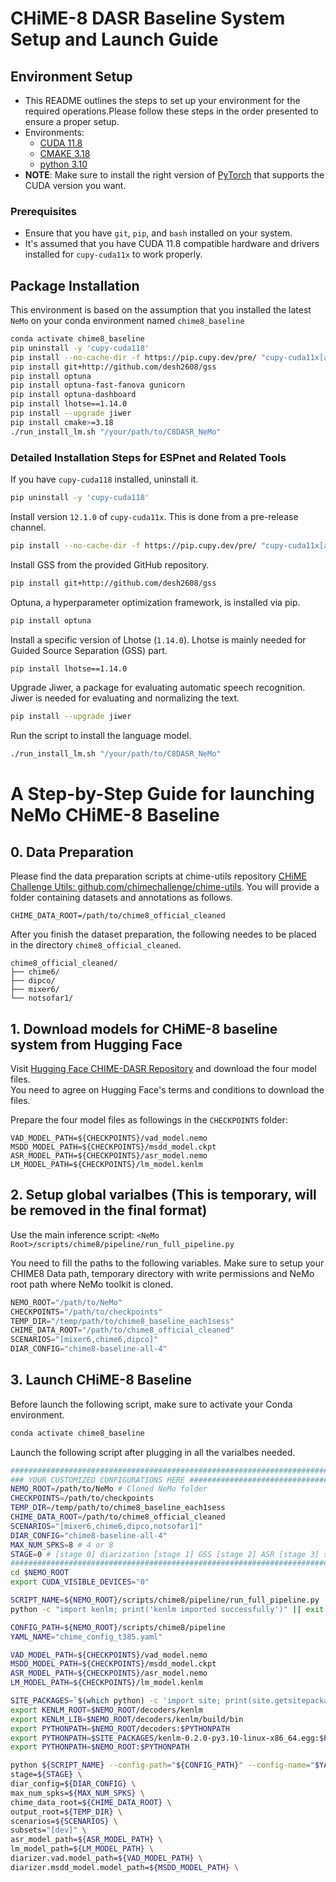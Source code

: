 
# CHiME-8 DASR Baseline System Setup and Launch Guide

## Environment Setup

- This README outlines the steps to set up your environment for the required operations.Please follow these steps in the order presented to ensure a proper setup.
- Environments:
    * [CUDA 11.8](https://developer.nvidia.com/cuda-11-8-0-download-archive)
    * [CMAKE 3.18](https://cmake.org/)
    * [python 3.10](https://www.python.org/downloads/release/python-3100/)
- **NOTE**: Make sure to install the right version of [PyTorch](https://pytorch.org/) that supports the CUDA version you want.


### Prerequisites

- Ensure that you have `git`, `pip`, and `bash` installed on your system.
- It's assumed that you have CUDA 11.8 compatible hardware and drivers installed for `cupy-cuda11x` to work properly.

## Package Installation

This environment is based on the assumption that you installed the latest `NeMo` on your conda environment named `chime8_baseline`

```bash
conda activate chime8_baseline
pip uninstall -y 'cupy-cuda118'
pip install --no-cache-dir -f https://pip.cupy.dev/pre/ "cupy-cuda11x[all]==12.1.0"
pip install git+http://github.com/desh2608/gss
pip install optuna
pip install optuna-fast-fanova gunicorn
pip install optuna-dashboard
pip install lhotse==1.14.0
pip install --upgrade jiwer
pip install cmake>=3.18
./run_install_lm.sh "/your/path/to/C8DASR_NeMo"
```

### Detailed Installation Steps for ESPnet and Related Tools

If you have `cupy-cuda118` installed, uninstall it.

```bash
pip uninstall -y 'cupy-cuda118'
```

Install version `12.1.0` of `cupy-cuda11x`. This is done from a pre-release channel.

```bash
pip install --no-cache-dir -f https://pip.cupy.dev/pre/ "cupy-cuda11x[all]==12.1.0"
```

Install GSS from the provided GitHub repository.

```bash
pip install git+http://github.com/desh2608/gss
```

Optuna, a hyperparameter optimization framework, is installed via pip.

```bash
pip install optuna
```

Install a specific version of Lhotse (`1.14.0`).
Lhotse is mainly needed for Guided Source Separation (GSS) part.

```bash
pip install lhotse==1.14.0
```

Upgrade Jiwer, a package for evaluating automatic speech recognition.
Jiwer is needed for evaluating and normalizing the text.

```bash
pip install --upgrade jiwer
```

Run the script to install the language model.

```bash
./run_install_lm.sh "/your/path/to/C8DASR_NeMo"
```

# A Step-by-Step Guide for launching NeMo CHiME-8 Baseline

## 0. Data Preparation

Please find the data preparation scripts at chime-utils repository [CHiME Challenge Utils: github.com/chimechallenge/chime-utils](https://github.com/chimechallenge/chime-utils).
You will provide a folder containing datasets and annotations as follows.
```
CHIME_DATA_ROOT=/path/to/chime8_official_cleaned
```

After you finish the dataset preparation, the following needes to be placed in the directory `chime8_official_cleaned`.
```
chime8_official_cleaned/
├── chime6/
├── dipco/
├── mixer6/
└── notsofar1/
```


## 1. Download models for CHiME-8 baseline system from Hugging Face
Visit [Hugging Face CHIME-DASR Repository](https://huggingface.co/chime-dasr/nemo_baseline_models) and download the four model files.   
You need to agree on Hugging Face's terms and conditions to download the files.  

Prepare the four model files as followings in the `CHECKPOINTS` folder:
```
VAD_MODEL_PATH=${CHECKPOINTS}/vad_model.nemo
MSDD_MODEL_PATH=${CHECKPOINTS}/msdd_model.ckpt
ASR_MODEL_PATH=${CHECKPOINTS}/asr_model.nemo
LM_MODEL_PATH=${CHECKPOINTS}/lm_model.kenlm
```


## 2. Setup global varialbes (This is temporary, will be removed in the final format)

Use the main inference script: `<NeMo Root>/scripts/chime8/pipeline/run_full_pipeline.py`

You need to fill the paths to the following variables.
Make sure to setup your CHIME8 Data path, temporary directory with write permissions and NeMo root path where NeMo toolkit is cloned.

```python
NEMO_ROOT="/path/to/NeMo"
CHECKPOINTS="/path/to/checkpoints"
TEMP_DIR="/temp/path/to/chime8_baseline_each1sess"
CHIME_DATA_ROOT="/path/to/chime8_official_cleaned"
SCENARIOS="[mixer6,chime6,dipco]"
DIAR_CONFIG="chime8-baseline-all-4"
```

## 3. Launch CHiME-8 Baseline 

Before launch the following script, make sure to activate your Conda environment.
```bash
conda activate chime8_baseline
```

Launch the following script after plugging in all the varialbes needed.

```bash
###########################################################################
### YOUR CUSTOMIZED CONFIGURATIONS HERE ###################################
NEMO_ROOT=/path/to/NeMo # Cloned NeMo folder 
CHECKPOINTS=/path/to/checkpoints
TEMP_DIR=/temp/path/to/chime8_baseline_each1sess
CHIME_DATA_ROOT=/path/to/chime8_official_cleaned
SCENARIOS="[mixer6,chime6,dipco,notsofar1]"
DIAR_CONFIG="chime8-baseline-all-4"
MAX_NUM_SPKS=8 # 4 or 8
STAGE=0 # [stage 0] diarization [stage 1] GSS [stage 2] ASR [stage 3] scoring
###########################################################################
cd $NEMO_ROOT
export CUDA_VISIBLE_DEVICES="0"

SCRIPT_NAME=${NEMO_ROOT}/scripts/chime8/pipeline/run_full_pipeline.py
python -c "import kenlm; print('kenlm imported successfully')" || exit 1

CONFIG_PATH=${NEMO_ROOT}/scripts/chime8/pipeline
YAML_NAME="chime_config_t385.yaml"

VAD_MODEL_PATH=${CHECKPOINTS}/vad_model.nemo
MSDD_MODEL_PATH=${CHECKPOINTS}/msdd_model.ckpt
ASR_MODEL_PATH=${CHECKPOINTS}/asr_model.nemo
LM_MODEL_PATH=${CHECKPOINTS}/lm_model.kenlm

SITE_PACKAGES=`$(which python) -c 'import site; print(site.getsitepackages()[0])'`
export KENLM_ROOT=$NEMO_ROOT/decoders/kenlm
export KENLM_LIB=$NEMO_ROOT/decoders/kenlm/build/bin
export PYTHONPATH=$NEMO_ROOT/decoders:$PYTHONPATH
export PYTHONPATH=$SITE_PACKAGES/kenlm-0.2.0-py3.10-linux-x86_64.egg:$PYTHONPATH
export PYTHONPATH=$NEMO_ROOT:$PYTHONPATH

python ${SCRIPT_NAME} --config-path="${CONFIG_PATH}" --config-name="$YAML_NAME" \
stage=${STAGE} \
diar_config=${DIAR_CONFIG} \
max_num_spks=${MAX_NUM_SPKS} \
chime_data_root=${CHIME_DATA_ROOT} \
output_root=${TEMP_DIR} \
scenarios=${SCENARIOS} \
subsets="[dev]" \
asr_model_path=${ASR_MODEL_PATH} \
lm_model_path=${LM_MODEL_PATH} \
diarizer.vad.model_path=${VAD_MODEL_PATH} \
diarizer.msdd_model.model_path=${MSDD_MODEL_PATH} \
```
